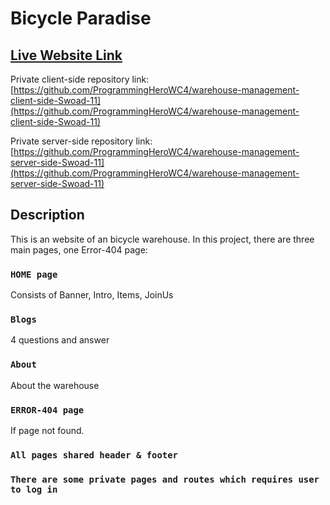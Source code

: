 # Bicycle Paradise

## [Live Website Link](bicycle-paradise.web.app)

Private client-side repository link: [https://github.com/ProgrammingHeroWC4/warehouse-management-client-side-Swoad-11](https://github.com/ProgrammingHeroWC4/warehouse-management-client-side-Swoad-11)

Private server-side repository link: [https://github.com/ProgrammingHeroWC4/warehouse-management-server-side-Swoad-11](https://github.com/ProgrammingHeroWC4/warehouse-management-server-side-Swoad-11)

## Description
This is an website of an bicycle warehouse.
In this project, there are three main pages, one Error-404 page:

### `HOME page`

Consists of Banner, Intro, Items, JoinUs

### `Blogs`

4 questions and answer

### `About`

About the warehouse

### `ERROR-404 page`

If page not found.

### `All pages shared header & footer`

### `There are some private pages and routes which requires user to log in`

